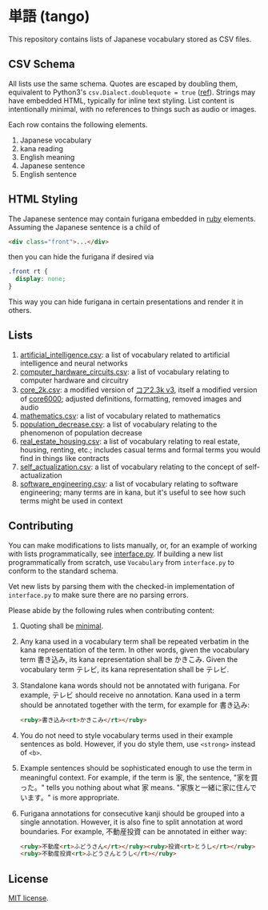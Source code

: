 # 単語 (tango)

This repository contains lists of Japanese vocabulary stored as CSV files.

## CSV Schema

All lists use the same schema. Quotes are escaped by doubling them, equivalent to
Python3's `csv.Dialect.doublequote = true`
([ref](https://docs.python.org/3/library/csv.html#csv.Dialect.doublequote)). Strings
may have embedded HTML, typically for inline text styling. List content is intentionally
minimal, with no references to things such as audio or images.

Each row contains the following elements.

1. Japanese vocabulary
1. kana reading
1. English meaning
1. Japanese sentence
1. English sentence

## HTML Styling

The Japanese sentence may contain furigana embedded in
[ruby](https://developer.mozilla.org/en-US/docs/Web/HTML/Element/ruby) elements. Assuming
the Japanese sentence is a child of

```html
<div class="front">...</div>
```

then you can hide the furigana if desired via

```css
.front rt {
  display: none;
}
```

This way you can hide furigana in certain presentations and render it in others.

## Lists

1. [artificial\_intelligence.csv](./lists/artificial_intelligence.csv): a list of
   vocabulary related to artificial intelligence and neural networks
1. [computer\_hardware\_circuits.csv](./lists/computer_hardware_circuits.csv): a list of
   vocabulary relating to computer hardware and circuitry
1. [core\_2k.csv](./lists/core_2k.csv): a modified version of
   [コア2.3k v3](https://anacreondjt.gitlab.io/docs/coredeck/), itself a modified
   version of [core6000](https://core6000.neocities.org/); adjusted
   definitions, formatting, removed images and audio
1. [mathematics.csv](./lists/mathematics.csv): a list of vocabulary related to
   mathematics
1. [population\_decrease.csv](./lists/population_decrease.csv): a list of vocabulary
   relating to the phenomenon of population decrease
1. [real\_estate\_housing.csv](./lists/real_estate_housing.csv): a list of vocabulary
   relating to real estate, housing, renting, etc.; includes casual terms and formal
   terms you would find in things like contracts
1. [self\_actualization.csv](./lists/self_actualization.csv): a list of vocabulary
   relating to the concept of self-actualization
1. [software\_engineering.csv](./lists/software_engineering.csv): a list of vocabulary
   relating to software engineering; many terms are in kana, but it's useful to see
   how such terms might be used in context

## Contributing

You can make modifications to lists manually, or, for an example of working with lists
programmatically, see [interface.py](./interface.py). If building a new list
programmatically from scratch, use `Vocabulary` from `interface.py` to conform to the
standard schema.

Vet new lists by parsing them with the checked-in implementation of `interface.py` to
make sure there are no parsing errors.

Please abide by the following rules when contributing content:

1. Quoting shall be
   [minimal](https://docs.python.org/3.13/library/csv.html#csv.QUOTE_MINIMAL).
1. Any kana used in a vocabulary term shall be repeated verbatim in the kana
   representation of the term. In other words, given the vocabulary term
   書き込み, its kana representation shall be かきこみ. Given the vocabulary
   term テレビ, its kana representation shall be テレビ.
1. Standalone kana words should not be annotated with furigana. For example,
   テレビ should receive no annotation. Kana used in a term should be
   annotated together with the term, for example for 書き込み:

   ```html
   <ruby>書き込み<rt>かきこみ</rt></ruby>
   ```
1. You do not need to style vocabulary terms used in their example sentences
   as bold. However, if you do style them, use `<strong>` instead of `<b>`.
1. Example sentences should be sophisticated enough to use the term in
   meaningful context. For example, if the term is 家, the sentence,
   "家を買った。" tells you nothing about what 家 means.
   "家族と一緒に家に住んでいます。" is more appropriate.
1. Furigana annotations for consecutive kanji should be grouped into a single
   annotation. However, it is also fine to split annotation at word boundaries.
   For example, 不動産投資 can be annotated in either way:

   ```html
   <ruby>不動産<rt>ふどうさん</rt></ruby><ruby>投資<rt>とうし</rt></ruby>
   <ruby>不動産投資<rt>ふどうさんとうし</rt></ruby>
   ```

## License

[MIT license](./LICENSE).
